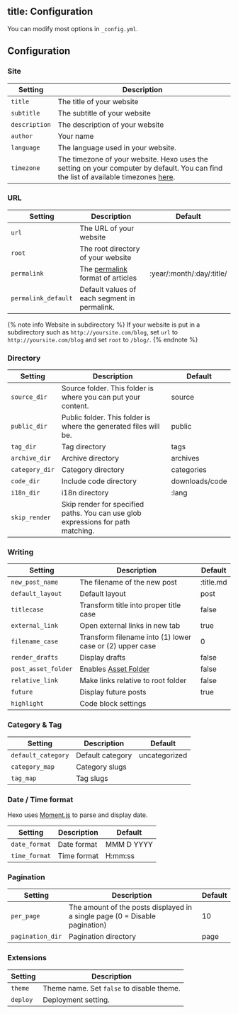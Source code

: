 title: Configuration
---
You can modify most options in `_config.yml`.

## Configuration

### Site

Setting | Description
--- | ---
`title` | The title of your website
`subtitle` | The subtitle of your website
`description` | The description of your website
`author` | Your name
`language` | The language used in your website.
`timezone` | The timezone of your website. Hexo uses the setting on your computer by default. You can find the list of available timezones [here](https://en.wikipedia.org/wiki/List_of_tz_database_time_zones).

### URL

Setting | Description | Default
--- | --- | ---
`url` | The URL of your website |
`root` | The root directory of your website |
`permalink` | The [permalink](permalinks.html) format of articles | :year/:month/:day/:title/
`permalink_default` | Default values of each segment in permalink. |

{% note info Website in subdirectory %}
If your website is put in a subdirectory such as `http://yoursite.com/blog`, set `url` to `http://yoursite.com/blog` and set `root` to `/blog/`.
{% endnote %}

### Directory 

Setting | Description | Default
--- | --- | ---
`source_dir` | Source folder. This folder is where you can put your content. | source
`public_dir` | Public folder. This folder is where the generated files will be. | public
`tag_dir` | Tag directory | tags
`archive_dir` | Archive directory | archives
`category_dir` | Category directory | categories
`code_dir` | Include code directory | downloads/code
`i18n_dir` | i18n directory | :lang
`skip_render` | Skip render for specified paths. You can use glob expressions for path matching. |

### Writing

Setting | Description | Default
--- | --- | ---
`new_post_name` | The filename of the new post | :title.md
`default_layout` | Default layout | post
`titlecase` | Transform title into proper title case | false
`external_link` | Open external links in new tab | true
`filename_case` | Transform filename into (1) lower case or (2) upper case | 0
`render_drafts` | Display drafts | false
`post_asset_folder` | Enables [Asset Folder](writing.html#Asset_Folder) | false
`relative_link` | Make links relative to root folder | false
`future` | Display future posts | true
`highlight` | Code block settings |

### Category & Tag

Setting | Description | Default
--- | --- | ---
`default_category` | Default category | uncategorized
`category_map` | Category slugs |
`tag_map` | Tag slugs |

### Date / Time format

Hexo uses [Moment.js](http://momentjs.com/) to parse and display date.

Setting | Description | Default
--- | --- | ---
`date_format` | Date format | MMM D YYYY
`time_format` | Time format | H:mm:ss

### Pagination

Setting | Description | Default
--- | --- | ---
`per_page` | The amount of the posts displayed in a single page (0 = Disable pagination) | 10
`pagination_dir` | Pagination directory | page

### Extensions

Setting | Description
--- | ---
`theme` | Theme name. Set `false` to disable theme.
`deploy` | Deployment setting.